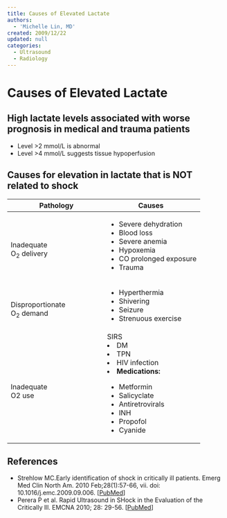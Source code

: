 ```yaml
---
title: Causes of Elevated Lactate
authors:
  - 'Michelle Lin, MD'
created: 2009/12/22
updated: null
categories:
  - Ultrasound
  - Radiology
---
```


# Causes of Elevated Lactate

## High lactate levels associated with worse prognosis in medical and trauma patients

- Level >2 mmol/L is abnormal
- Level >4 mmol/L suggests tissue hypoperfusion

## Causes for elevation in lactate that is NOT related to shock

<table>
<colgroup>
<col width="50%" />
<col width="50%" />
</colgroup>
<thead>
<tr class="header">
<th><strong> Pathology</strong></th>
<th><strong>Causes</strong> </th>
</tr>
</thead>
<tbody>
<tr class="odd">
<td><br />
Inadequate <br />
O<sub>2</sub> delivery</td>
<td><ul>
<li>Severe dehydration</li>
<li>Blood loss</li>
<li>Severe anemia</li>
<li>Hypoxemia</li>
<li>CO prolonged exposure</li>
<li>Trauma</li>
</ul></td>
</tr>
<tr class="even">
<td><br />
Disproportionate<br />
O<sub>2</sub> demand<br />
</td>
<td><ul>
<li>Hyperthermia</li>
<li>Shivering</li>
<li>Seizure</li>
<li>Strenuous exercise<br />
</li>
</ul></td>
</tr>
<tr class="odd">
<td><br />
Inadequate<br />
O2 use<br />
</td>
<td>SIRS<br />
<li>DM</li>
<li>TPN</li>
<li>HIV infection</li>
<li><b>Medications:</b></li>
<ul>
<li>Metformin</li>
<li>Salicyclate</li>
<li>Antiretrovirals</li>
<li>INH</li>
<li>Propofol</li>
<li>Cyanide</li>
</ul></td>
</tr>
</tbody>
</table>

## References

- Strehlow MC.Early identification of shock in critically ill patients. Emerg Med Clin North Am. 2010 Feb;28(1):57-66, vii. doi: 10.1016/j.emc.2009.09.006. [[PubMed](http://www.ncbi.nlm.nih.gov/pubmed/19945598)]
- Perera P et al. Rapid Ultrasound in SHock in the Evaluation of the Critically lll. EMCNA 2010; 28: 29-56. [[PubMed](http://www.ncbi.nlm.nih.gov/pubmed/19945597)]
